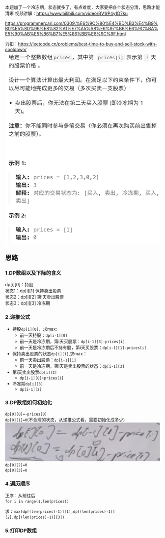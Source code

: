 本题加了一个冷冻期，状态就多了，有点难度，大家要把各个状态分清，思路才能清晰 
视频讲解：https://www.bilibili.com/video/BV1rP4y1D7ku

https://programmercarl.com/0309.%E6%9C%80%E4%BD%B3%E4%B9%B0%E5%8D%96%E8%82%A1%E7%A5%A8%E6%97%B6%E6%9C%BA%E5%90%AB%E5%86%B7%E5%86%BB%E6%9C%9F.html  


力扣：https://leetcode.cn/problems/best-time-to-buy-and-sell-stock-with-cooldown/
![img_3.png](img_3.png)

## 思路
### 1.DP数组以及下际的含义
dp[i][0]：持股  
状态1：dp[i][1] 保持卖出股票  
状态2：dp[i][2] 第i天卖出股票  
状态3：dp[i][3] 冷冻期
### 2.递推公式
- 持股`dp[i][0]`，求max:  
    - 前一天持股：`dp[i-1][0]`
    - 前一天是冷冻期，第i天买股票：`dp[i-1][3]-prices[i]`  
    - 前一天是冷冻期后不持有股，第i天买股票：`dp[i-1][1]-prices[i] `   
- 保持卖出股票的状态`dp[i][1]`,求max：
    - 前一天卖出股票：`dp[i-1][1]`  
    - 前一天是冷冻期，第i天是卖出股票的状态：`dp[i-1][3]`  
- 第i天卖出股票`dp[i][2]`
    - `dp[i-1][0]+prices[i]`
- 冷冻期`dp[i][3]`  
    - `dp[i-1][2]`

### 3.DP数组如何初始化
`dp[0][0]=-prices[0]`  
`dp[0][1]=0`(不合理的状态，从递推公式看，需要初始化成多少)  
![img_4.png](img_4.png)  
`dp[0][2]=0`  
`dp[0][3]=0`   

### 4.遍历顺序
正序：从前往后  
`for i in range(1,len(prices))` 

求：`max(dp[(len(prices)-1)][1],dp[(len(prices)-1)][2],dp[(len(prices)-1)][3])`
### 5.打印DP数组

